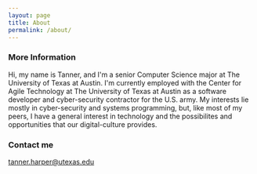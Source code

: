 ```yaml
---
layout: page
title: About
permalink: /about/
---
```


### More Information

Hi, my name is Tanner, and I'm a senior Computer Science major at The University of Texas at Austin. I'm currently employed with the Center for Agile Technology at The University of Texas at Austin as a software developer and cyber-security contractor for the U.S. army. My interests lie mostly in cyber-security and systems programming, but, like most of my peers, I have a general interest in technology and the possibilites and opportunities that our digital-culture provides.

### Contact me

[tanner.harper@utexas.edu](mailto:tanner.harper@utexas.edu)
